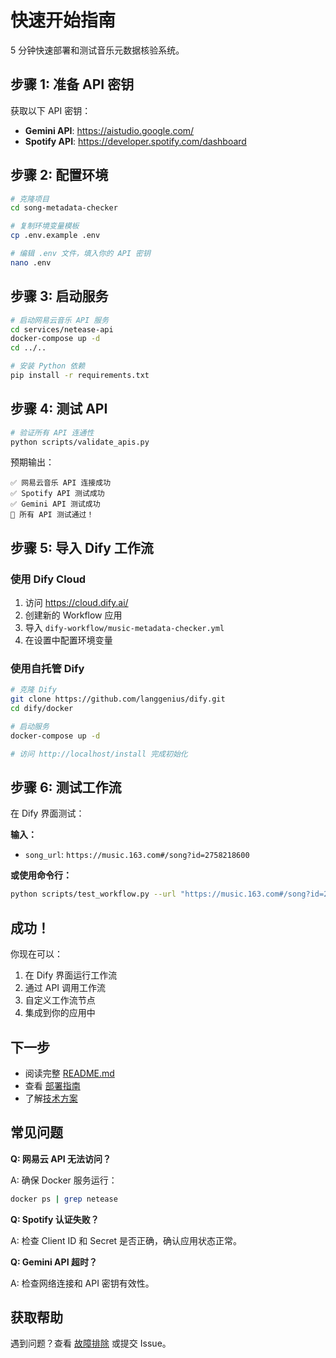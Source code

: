 # 快速开始指南

5 分钟快速部署和测试音乐元数据核验系统。

## 步骤 1: 准备 API 密钥

获取以下 API 密钥：

- **Gemini API**: https://aistudio.google.com/
- **Spotify API**: https://developer.spotify.com/dashboard

## 步骤 2: 配置环境

```bash
# 克隆项目
cd song-metadata-checker

# 复制环境变量模板
cp .env.example .env

# 编辑 .env 文件，填入你的 API 密钥
nano .env
```

## 步骤 3: 启动服务

```bash
# 启动网易云音乐 API 服务
cd services/netease-api
docker-compose up -d
cd ../..

# 安装 Python 依赖
pip install -r requirements.txt
```

## 步骤 4: 测试 API

```bash
# 验证所有 API 连通性
python scripts/validate_apis.py
```

预期输出：
```
✅ 网易云音乐 API 连接成功
✅ Spotify API 测试成功
✅ Gemini API 测试成功
🎉 所有 API 测试通过！
```

## 步骤 5: 导入 Dify 工作流

### 使用 Dify Cloud

1. 访问 https://cloud.dify.ai/
2. 创建新的 Workflow 应用
3. 导入 `dify-workflow/music-metadata-checker.yml`
4. 在设置中配置环境变量

### 使用自托管 Dify

```bash
# 克隆 Dify
git clone https://github.com/langgenius/dify.git
cd dify/docker

# 启动服务
docker-compose up -d

# 访问 http://localhost/install 完成初始化
```

## 步骤 6: 测试工作流

在 Dify 界面测试：

**输入：**
- `song_url`: `https://music.163.com#/song?id=2758218600`

**或使用命令行：**

```bash
python scripts/test_workflow.py --url "https://music.163.com#/song?id=2758218600"
```

## 成功！

你现在可以：

1. 在 Dify 界面运行工作流
2. 通过 API 调用工作流
3. 自定义工作流节点
4. 集成到你的应用中

## 下一步

- 阅读完整 [README.md](README.md)
- 查看 [部署指南](DEPLOYMENT.md)
- 了解[技术方案](docs/音乐网站歌曲信息核验流程.md)

## 常见问题

**Q: 网易云 API 无法访问？**

A: 确保 Docker 服务运行：
```bash
docker ps | grep netease
```

**Q: Spotify 认证失败？**

A: 检查 Client ID 和 Secret 是否正确，确认应用状态正常。

**Q: Gemini API 超时？**

A: 检查网络连接和 API 密钥有效性。

## 获取帮助

遇到问题？查看 [故障排除](DEPLOYMENT.md#故障排除) 或提交 Issue。
